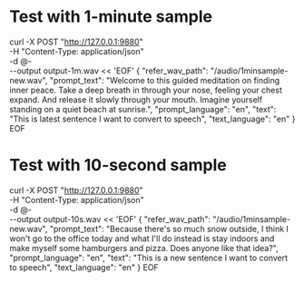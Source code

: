 # Test with 1-minute sample
curl -X POST "http://127.0.0.1:9880" \
-H "Content-Type: application/json" \
-d @- \
--output output-1m.wav << 'EOF'
{
    "refer_wav_path": "/audio/1minsample-new.wav",
    "prompt_text": "Welcome to this guided meditation on finding inner peace. Take a deep breath in through your nose, feeling your chest expand. And release it slowly through your mouth. Imagine yourself standing on a quiet beach at sunrise.",
    "prompt_language": "en",
    "text": "This is latest sentence I want to convert to speech",
    "text_language": "en"
}
EOF


# Test with 10-second sample
curl -X POST "http://127.0.0.1:9880" \
-H "Content-Type: application/json" \
-d @- \
--output output-10s.wav << 'EOF'
{
    "refer_wav_path": "/audio/1minsample-new.wav",
    "prompt_text": "Because there's so much snow outside, I think I won't go to the office today and what I'll do instead is stay indoors and make myself some hamburgers and pizza. Does anyone like that idea?",
    "prompt_language": "en",
    "text": "This is a new sentence I want to convert to speech",
    "text_language": "en"
}
EOF